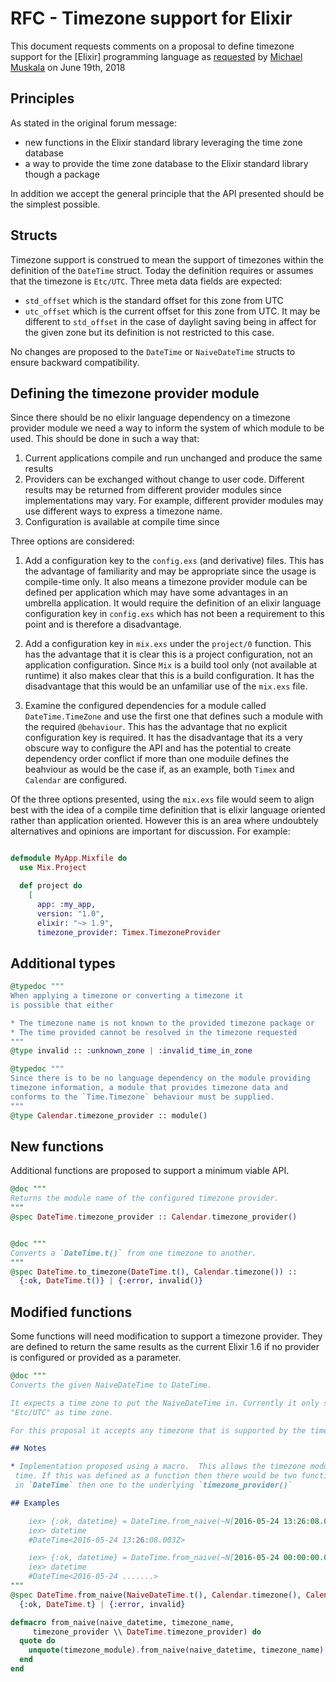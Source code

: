 # RFC - Timezone support for Elixir

This document requests comments on a proposal to define timezone support for the [Elixir] programming language as [requested](https://elixirforum.com/t/call-for-proposals-time-zone-support-in-elixir/14743) by [Michael Muskala](https://michal.muskala.eu) on June 19th, 2018

## Principles

As stated in the original forum message:

* new functions in the Elixir standard library leveraging the time zone database
* a way to provide the time zone database to the Elixir standard library though a package

In addition we accept the general principle that the API presented should be the simplest possible.


## Structs

Timezone support is construed to mean the support of timezones within the definition of the `DateTime` struct.  Today the definition requires or assumes that the timezone is `Etc/UTC`.  Three meta data fields are expected:

* `std_offset` which is the standard offset for this zone from UTC
* `utc_offset` which is the current offset for this zone from UTC.  It may be different to `std_offset` in the case of daylight saving being in affect for the given zone but its definition is not restricted to this case.

No changes are proposed to the `DateTime` or `NaiveDateTime` structs to ensure backward compatibility.

## Defining the timezone provider module

Since there should be no elixir language dependency on a timezone provider module we need a way to inform the system of which module to be used.  This should be done in such a way that:

1. Current applications compile and run unchanged and produce the same results
2. Providers can be exchanged without change to user code.  Different results may be returned from different provider modules since implementations may vary.  For example, different provider modules may use different ways to express a timezone name.
3. Configuration is available at compile time since

Three options are considered:

1. Add a configuration key to the `config.exs` (and derivative) files.  This has the advantage of familiarity and may be appropriate since the usage is compile-time only.  It also means a timezone provider module can be defined per application which may have some advantages in an umbrella application.  It would require the definition of an elixir language configuration key in `config.exs` which has not been a requirement to this point and is therefore a disadvantage.

2. Add a configuration key in `mix.exs` under the `project/0` function. This has the advantage that it is clear this is a project configuration, not an application configuration.  Since `Mix` is a build tool only (not available at runtime) it also makes clear that this is a build configuration.  It has the disadvantage that this would be an unfamiliar use of the `mix.exs` file.

3. Examine the configured dependencies for a module called `DateTime.TimeZone` and use the first one that defines such a module with the required `@behaviour`.  This has the advantage that no explicit configuration key is required. It has the disadvantage that its a very obscure way to configure the API and has the potential to create dependency order conflict if more than one moduile defines the beahviour as would be the case if, as an example, both `Timex` and `Calendar` are configured.

Of the three options presented, using the `mix.exs` file would seem to align best with the idea of a compile time definition that is elixir language oriented rather than application oriented.  However this is an area where undoubtely alternatives and opinions are important for discussion.  For example:
```elixir

defmodule MyApp.Mixfile do
  use Mix.Project

  def project do
    [
      app: :my_app,
      version: "1.0",
      elixir: "~> 1.9",
      timezone_provider: Timex.TimezoneProvider
```

## Additional types
```elixir
@typedoc """
When applying a timezone or converting a timezone it
is possible that either

* The timezone name is not known to the provided timezone package or
* The time provided cannot be resolved in the timezone requested
"""
@type invalid :: :unknown_zone | :invalid_time_in_zone

@typedoc """
Since there is to be no language dependency on the module providing
timezone information, a module that provides timezone data and
conforms to the `Time.Timezone` behaviour must be supplied.
"""
@type Calendar.timezone_provider :: module()
```

## New functions

Additional functions are proposed to support a minimum viable API.

```elixir
@doc """
Returns the module name of the configured timezone provider.
"""
@spec DateTime.timezone_provider :: Calendar.timezone_provider()


@doc """
Converts a `DateTime.t()` from one timezone to another.
"""
@spec DateTime.to_timezone(DateTime.t(), Calendar.timezone()) ::
  {:ok, DateTime.t()} | {:error, invalid()}
```

## Modified functions

Some functions will need modification to support a timezone provider. They are defined to return the same results as the current Elixir 1.6 if no provider is configured or provided as a parameter.

```elixir
@doc """
Converts the given NaiveDateTime to DateTime.

It expects a time zone to put the NaiveDateTime in. Currently it only supports
"Etc/UTC" as time zone.

For this proposal it accepts any timezone that is supported by the timezone provider.

## Notes

* Implementation proposed using a macro.  This allows the timezone module to be resolved at compile
 time. If this was defined as a function then there would be two function calls: one to the proxy
 in `DateTime` then one to the underlying `timezone_provider()`

## Examples

    iex> {:ok, datetime} = DateTime.from_naive(~N[2016-05-24 13:26:08.003], "Etc/UTC")
    iex> datetime
    #DateTime<2016-05-24 13:26:08.003Z>

    iex> {:ok, datetime} = DateTime.from_naive(~N[2016-05-24 00:00:00.000], "Australia/Sydney")
    iex> datetime
    #DateTime<2016-05-24 .......>
"""
@spec DateTime.from_naive(NaiveDateTime.t(), Calendar.timezone(), Calendar.timezone_provider()) ::
  {:ok, DateTime.t} | {:error, invalid}

defmacro from_naive(naive_datetime, timezone_name,
     timezone_provider \\ DateTime.timezone_provider) do
  quote do
    unquote(timezone_module).from_naive(naive_datetime, timezone_name)
  end
end
```